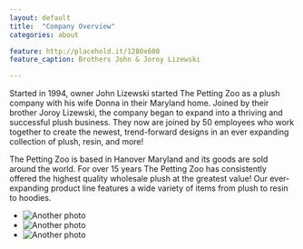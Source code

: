 ```yaml
---
layout: default
title:  "Company Overview"
categories: about

feature: http://placehold.it/1280x600
feature_caption: Brothers John & Joroy Lizewski

---
```


Started in 1994, owner John Lizewski started The Petting Zoo as a plush company with his wife Donna in their Maryland home. Joined by their brother Joroy Lizewski, the company began to expand into a thriving and successful plush business. They now are joined by 50 employees who work together to create the newest, trend-forward designs in an ever expanding collection of plush, resin, and more!

The Petting Zoo is based in Hanover Maryland and its goods are sold around the world. For over 15 years The Petting Zoo has consistently offered the highest quality wholesale plush at the greatest value! Our ever-expanding product line features a wide variety of items from plush to resin to hoodies.

- ![Another photo](http://placehold.it/400x300)
- ![Another photo](http://placehold.it/400x300)
- ![Another photo](http://placehold.it/400x300)